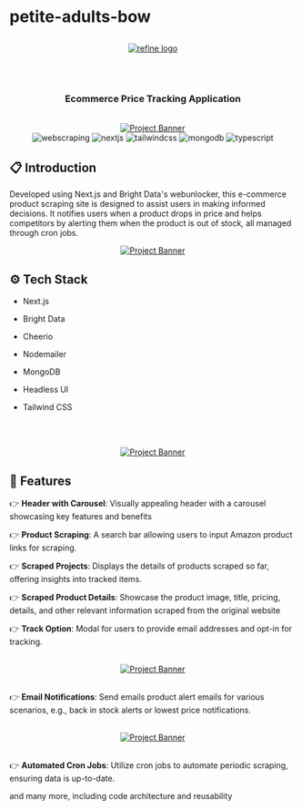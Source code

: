 # petite-adults-bow

<div align="center" style="margin: 30px;">
    <a href="https://refine.dev">
    <img alt="refine logo" src="https://refine.ams3.cdn.digitaloceanspaces.com/readme/refine-readme-banner.png">
    </a>
</div>
<br/>

<div align="center">
    <h3 align="center"> Ecommerce Price Tracking Application</h3>
  <br />
    <a href="https://www.linkedin.com/in/nataliya-kachor-522170271/" target="_blank">
      <img src="https://github.com/magistrkim/pricewise/assets/115700340/4b0a3b2f-dab8-479e-9771-bb914e0f7031" alt="Project Banner">
    </a>
   <br />
  
  <div>
   <img src="https://img.shields.io/badge/-Web_Scraping-black?style=for-the-badge&logoColor=white&color=FF0000" alt="webscraping" />
    <img src="https://img.shields.io/badge/-Next_JS-black?style=for-the-badge&logoColor=white&logo=nextdotjs&color=000000" alt="nextjs" />
    <img src="https://img.shields.io/badge/-Tailwind_CSS-black?style=for-the-badge&logoColor=white&logo=tailwindcss&color=06B6D4" alt="tailwindcss" />
    <img src="https://img.shields.io/badge/-MongoDB-black?style=for-the-badge&logoColor=white&logo=mongodb&color=47A248" alt="mongodb" />
    <img src="https://img.shields.io/badge/-Typescript-black?style=for-the-badge&logoColor=white&logo=typescript&color=3178C6" alt="typescript" />
  </div>
</div>

## <a name="introduction">📋 Introduction</a>
Developed using Next.js and Bright Data's webunlocker, this e-commerce product scraping site is designed 
to assist users in making informed decisions. It notifies users when a product drops in price and helps 
competitors by alerting them when the product is out of stock, all managed through cron jobs.

<div align="center">
    <a href="https://www.linkedin.com/in/nataliya-kachor-522170271/" target="_blank">
      <img src="https://github.com/magistrkim/pricewise/assets/115700340/17860ba9-8173-482d-bcb5-d1fa29e77d61" alt="Project Banner"> 
    </a>
</div>

## <a name="tech-stack">⚙️ Tech Stack</a>
- Next.js
- Bright Data
- Cheerio
- Nodemailer
- MongoDB
- Headless UI
- Tailwind CSS

   <br />
   
<div align="center">
   <br />
    <a href="https://www.linkedin.com/in/nataliya-kachor-522170271/" target="_blank">
      <img src="https://github.com/magistrkim/pricewise/assets/115700340/c9fe4e9a-6d59-484a-97b7-ddbc02b8a8d2" alt="Project Banner"> 
    </a>
   <br />
</div>


## <a name="features">🔋 Features</a>

👉 **Header with Carousel**: Visually appealing header with a carousel showcasing key features and benefits

👉 **Product Scraping**: A search bar allowing users to input Amazon product links for scraping.

👉 **Scraped Projects**: Displays the details of products scraped so far, offering insights into tracked items.

👉 **Scraped Product Details**: Showcase the product image, title, pricing, details, and other relevant information scraped from the original website

👉 **Track Option**: Modal for users to provide email addresses and opt-in for tracking.

<div align="center">
   <br />
    <a href="https://www.linkedin.com/in/nataliya-kachor-522170271/" target="_blank">
      <img src="https://github.com/magistrkim/pricewise/assets/115700340/bab67525-c7c9-4594-a0e6-7c7b594d864d" alt="Project Banner"> 
    </a>
   <br />
</div>

 <br />
 
👉 **Email Notifications**: Send emails product alert emails for various scenarios, e.g., back in stock alerts or lowest price notifications.

<div align="center">
   <br />
    <a href="https://www.linkedin.com/in/nataliya-kachor-522170271/" target="_blank">
      <img src="https://github.com/magistrkim/pricewise/assets/115700340/aeb8f8bc-344f-471d-a43f-e077820b00fb" alt="Project Banner"> 
    </a>
   <br />
</div>

 <br />
 
👉 **Automated Cron Jobs**: Utilize cron jobs to automate periodic scraping, ensuring data is up-to-date.

and many more, including code architecture and reusability 
